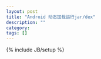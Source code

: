 ```yaml
---
layout: post
title: "Android 动态加载运行jar/dex"
description: ""
category: 
tags: []
---
```

{% include JB/setup %}
